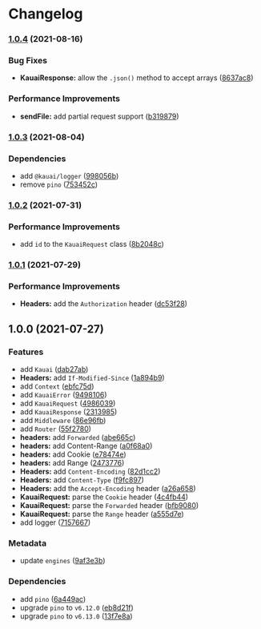 # Changelog

### [1.0.4](https://github.com/b2broker/kauai/compare/v1.0.3...v1.0.4) (2021-08-16)

### Bug Fixes

- **KauaiResponse:** allow the `.json()` method to accept arrays ([8637ac8](https://github.com/b2broker/kauai/commit/8637ac8a527340eb411826000f7c33a5e81e2c0e))

### Performance Improvements

- **sendFile:** add partial request support ([b319879](https://github.com/b2broker/kauai/commit/b31987905e553393cf71d5a62930ecaa06d054a4))

### [1.0.3](https://github.com/b2broker/kauai/compare/v1.0.2...v1.0.3) (2021-08-04)

### Dependencies

- add `@kauai/logger` ([998056b](https://github.com/b2broker/kauai/commit/998056b3dc208ac2b84546bf3227af4cbf8f9a1b))
- remove `pino` ([753452c](https://github.com/b2broker/kauai/commit/753452cbeb68ebab380d161ec84fd83714c0c3b0))

### [1.0.2](https://github.com/b2broker/kauai/compare/v1.0.1...v1.0.2) (2021-07-31)

### Performance Improvements

- add `id` to the `KauaiRequest` class ([8b2048c](https://github.com/b2broker/kauai/commit/8b2048cdda85dba7d3b05824b074b41ded8a1b2e))

### [1.0.1](https://github.com/b2broker/kauai/compare/v1.0.0...v1.0.1) (2021-07-29)

### Performance Improvements

- **Headers:** add the `Authorization` header ([dc53f28](https://github.com/b2broker/kauai/commit/dc53f28a5bd7267f8eca3cdf640993afb5c34a45))

## 1.0.0 (2021-07-27)

### Features

- add `Kauai` ([dab27ab](https://github.com/b2broker/kauai/commit/dab27ab82e5995b2a062b69d4d1308abc48c9e28))
- **Headers:** add `If-Modified-Since` ([1a894b9](https://github.com/b2broker/kauai/commit/1a894b99806eb37ba21400aaa5fcbff49022425b))
- add `Context` ([ebfc75d](https://github.com/b2broker/kauai/commit/ebfc75da9037280b9f3ebfbb8c301fe5f6ddf30f))
- add `KauaiError` ([9498106](https://github.com/b2broker/kauai/commit/949810618e9f96b178376a8604d9c4e146d0a701))
- add `KauaiRequest` ([4986039](https://github.com/b2broker/kauai/commit/4986039f9050e3c2619a6ee73781958a457e8f3b))
- add `KauaiResponse` ([2313985](https://github.com/b2broker/kauai/commit/23139857603b301d40a4bb3502b4245384d127b0))
- add `Middleware` ([86e96fb](https://github.com/b2broker/kauai/commit/86e96fb548ce68de8294626eaf0f4ffbdfa7ab82))
- add `Router` ([55f2780](https://github.com/b2broker/kauai/commit/55f27806fdb7499b5174f8f44303aa4f31f00a97))
- **headers:** add `Forwarded` ([abe665c](https://github.com/b2broker/kauai/commit/abe665cdf00d0ad1957d6682e4e1dd824ddf0d02))
- **headers:** add Content-Range ([a0f68a0](https://github.com/b2broker/kauai/commit/a0f68a0d8621690229be04389ad6d921ce529fca))
- **headers:** add Cookie ([e78474e](https://github.com/b2broker/kauai/commit/e78474ef61dbdf62255a3b03f767d9c27542a110))
- **headers:** add Range ([2473776](https://github.com/b2broker/kauai/commit/247377654c233ce78f32437ffd91f646124439a0))
- **Headers:** add `Content-Encoding` ([82d1cc2](https://github.com/b2broker/kauai/commit/82d1cc25aa43cdeb1e1da288002923768a632ed4))
- **Headers:** add `Content-Type` ([f9fc897](https://github.com/b2broker/kauai/commit/f9fc8974c9d76eb09005169462edd8f7b3892bf9))
- **Headers:** add the `Accept-Encoding` header ([a26a658](https://github.com/b2broker/kauai/commit/a26a6589cc1d3dd504fc395ec8d905256d49c07f))
- **KauaiRequest:** parse the `Cookie` header ([4c4fb44](https://github.com/b2broker/kauai/commit/4c4fb4427555e1c311570d214ee9cbd81555582e))
- **KauaiRequest:** parse the `Forwarded` header ([bfb9080](https://github.com/b2broker/kauai/commit/bfb908069147a6b76d1fa565a3a0981e6b90d176))
- **KauaiRequest:** parse the `Range` header ([a555d7e](https://github.com/b2broker/kauai/commit/a555d7ebbecb81a6dc55ef117658a7f257f74e5a))
- add logger ([7157667](https://github.com/b2broker/kauai/commit/7157667f7506c2b6f393454294c5edbbf382e7d0))

### Metadata

- update `engines` ([9af3e3b](https://github.com/b2broker/kauai/commit/9af3e3b48f221d4b3811506620903e2f3f11751c))

### Dependencies

- add `pino` ([6a449ac](https://github.com/b2broker/kauai/commit/6a449ac25e64be022752ea4b7b5c9cdef91cb631))
- upgrade `pino` to `v6.12.0` ([eb8d21f](https://github.com/b2broker/kauai/commit/eb8d21f49a8367fdeee2f87a3613c98935750629))
- upgrade `pino` to `v6.13.0` ([13f7e8a](https://github.com/b2broker/kauai/commit/13f7e8a92d4445db662dd7c2250dffacd845394a))
